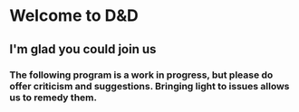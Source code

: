 # Welcome to D&D
## I'm glad you could join us
### The following program is a work in progress, but please do offer criticism and suggestions. Bringing light to issues allows us to remedy them.